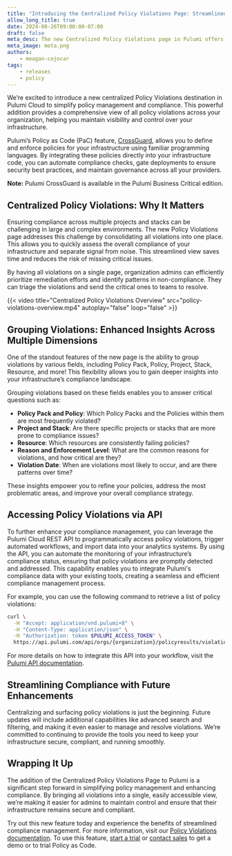 ```yaml
---
title: "Introducing the Centralized Policy Violations Page: Streamlined Compliance Management"
allow_long_title: true
date: 2024-08-26T09:00:00-07:00
draft: false
meta_desc: The new Centralized Policy Violations page in Pulumi offers enhanced visibility and control by consolidating all policy violations.
meta_image: meta.png
authors:
    - meagan-cojocar
tags:
    - releases
    - policy
---
```


We’re excited to introduce a new centralized Policy Violations destination in Pulumi Cloud to simplify policy management and compliance. This powerful addition provides a comprehensive view of all policy violations across your organization, helping you maintain visibility and control over your infrastructure.

Pulumi’s Policy as Code (PaC) feature, [CrossGuard](/docs/using-pulumi/crossguard), allows you to define and enforce policies for your infrastructure using familiar programming languages. By integrating these policies directly into your infrastructure code, you can automate compliance checks, gate deployments to ensure security best practices, and maintain governance across all your providers.

**Note:** Pulumi CrossGuard is available in the Pulumi Business Critical edition.

## Centralized Policy Violations: Why It Matters

Ensuring compliance across multiple projects and stacks can be challenging in large and complex environments. The new Policy Violations page addresses this challenge by consolidating all violations into one place. This allows you to quickly assess the overall compliance of your infrastructure and separate signal from noise. This streamlined view saves time and reduces the risk of missing critical issues.

By having all violations on a single page, organization admins can efficiently prioritize remediation efforts and identify patterns in non-compliance. They can triage the violations and send the critical ones to teams to resolve.

{{< video title="Centralized Policy Violations Overview" src="policy-violations-overview.mp4" autoplay="false" loop="false" >}}

## Grouping Violations: Enhanced Insights Across Multiple Dimensions

One of the standout features of the new page is the ability to group violations by various fields, including Policy Pack, Policy, Project, Stack, Resource, and more! This flexibility allows you to gain deeper insights into your infrastructure’s compliance landscape.

Grouping violations based on these fields enables you to answer critical questions such as:

- **Policy Pack and Policy**: Which Policy Packs and the Policies within them are most frequently violated?
- **Project and Stack**: Are there specific projects or stacks that are more prone to compliance issues?
- **Resource**: Which resources are consistently failing policies?
- **Reason and Enforcement Level**: What are the common reasons for violations, and how critical are they?
- **Violation Date**: When are violations most likely to occur, and are there patterns over time?

These insights empower you to refine your policies, address the most problematic areas, and improve your overall compliance strategy.

## Accessing Policy Violations via API

To further enhance your compliance management, you can leverage the Pulumi Cloud REST API to programmatically access policy violations, trigger automated workflows, and import data into your analytics systems. By using the API, you can automate the monitoring of your infrastructure’s compliance status, ensuring that policy violations are promptly detected and addressed. This capability enables you to integrate Pulumi's compliance data with your existing tools, creating a seamless and efficient compliance management process.

For example, you can use the following command to retrieve a list of policy violations:

```bash
curl \
  -H "Accept: application/vnd.pulumi+8" \
  -H "Content-Type: application/json" \
  -H "Authorization: token $PULUMI_ACCESS_TOKEN" \
  https://api.pulumi.com/api/orgs/{organization}/policyresults/violations
```

For more details on how to integrate this API into your workflow, visit the [Pulumi API documentation](/docs/pulumi-cloud/cloud-rest-api/#list-policy-violations).

## Streamlining Compliance with Future Enhancements

Centralizing and surfacing policy violations is just the beginning. Future updates will include additional capabilities like advanced search and filtering, and making it even easier to manage and resolve violations. We’re committed to continuing to provide the tools you need to keep your infrastructure secure, compliant, and running smoothly.

## Wrapping It Up

The addition of the Centralized Policy Violations Page to Pulumi is a significant step forward in simplifying policy management and enhancing compliance. By bringing all violations into a single, easily accessible view, we’re making it easier for admins to maintain control and ensure that their infrastructure remains secure and compliant.

Try out this new feature today and experience the benefits of streamlined compliance management. For more information, visit our [Policy Violations documentation](/docs/guides/crossguard/policy-violations/). To use this feature, [start a trial](https://app.pulumi.com/signup) or [contact sales](/contact/) to get a demo or to trial Policy as Code.
